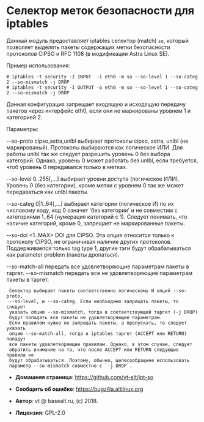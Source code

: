 # Селектор меток безопасности для iptables

Данный модуль предоставляет iptables селектор (match) `so`, который позволяет
выделять пакеты содержащих метки безопасности протоколов CIPSO и RFC 1108 (в
модификации Astra Linux SE).

Пример использования:

    # iptables -t security -I INPUT  -i eth0 -m so --so-level 1 --so-categ 2 --so-mismatch -j DROP
    # iptables -t security -I OUTPUT -o eth0 -m so --so-level 1 --so-categ 2 --so-mismatch -j DROP

Данная конфигурация запрещает входящую и исходящую передачу пакетов через
интерфейс eth0, если они не маркированы уровнем 1 и категорией 2.

Параметры:

  --so-proto cipso,astra,unlbl
     выбирает протоколы cipso, astra, unlbl (не маркированый).
     Протоколы выбираются как логическое ИЛИ. Для работы unlbl так же следует
     разрешить уровень 0 без выбора категорий. Однако, уровень 0 может работать
     без unlbl, если требуется, чтоб уровень 0 передавался только в метках.

  --so-level 0..255[,...]
     выбирает уровни доступа (логическое ИЛИ). Уровень 0 (без категории), кроме
     метки с уровнем 0 так же может передаваться как unlbl пакеты.

  --so-categ 0|1..64[,...]
     выбирает категории (логическое И) по их числовому коду, код 0 означет 'без
     категории' и не совместим с категориями 1..64 (нумерация категорий с 1).
     Следует понимать, что наличие категорий, кроме 0, запрещает не
     маркированные пакеты.

  --so-doi <1..MAX>
     DOI для CIPSO. Эта опция относится только к протоколу CIPSO, не
     ограничивая наличие других протоколов. Поддерживается только tag type 1,
     другие тэги будут обрабатываться как parameter problem (пакеты дропаться).

  --so-match-all
     передать все удовлетворяющие параметрам пакеты в таргет.
  --so-mismatch
     передать все не удовлетворяющие параметрам пакеты в таргет.

     Селектор выбирает пакеты соответственно логическому И опций --so-proto,
     --so-level, и --so-categ. Если необходимо запрещать пакеты, то следует
     указать опцию --so-mismatch, тогда в соответствующий таргет (-j DROP)
     будут попадать все пакеты не удовлетворяющие параметрам.
     Если правилом нужно не запрещать пакеты, а пропускать, то следует указать
     опцию --so-match-all, тогда в iptables таргет (ACCEPT или RETURN) попадут
     все пакеты удовлетворяющие правилам. Однако, в этом случае, следует
     обратить внимание на то, что после ACCEPT или RETURN следующие правила не
     будут обрабатываться. Поэтому, обычно, целесообращнее использовать
     параметр --so-mismatch совместно с `-j DROP`.


* **Домашняя страница**: <https://github.com/vt-alt/ipt-so>

* **Сообщить об ошибке**: <https://bugzilla.altlinux.org>

* **Автор**: vt @ basealt.ru, (c) 2018.

* **Лицензия**: GPL-2.0

